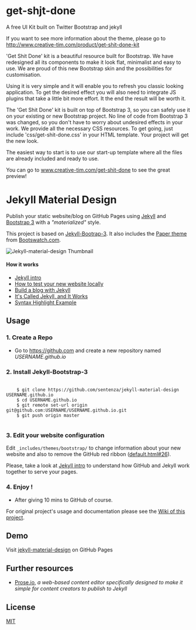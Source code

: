 get-shjt-done
=============

A free UI Kit built on Twitter Bootstrap and jekyll

If you want to see more information about the theme, please go to http://www.creative-tim.com/product/get-shit-done-kit

'Get Shit Done' kit is a beautiful resource built for Bootstrap. We have redesigned all its components to make it look flat, minimalist and easy to use. We are proud of this new Bootstrap skin and the possibilities for customisation.

Using it is very simple and it will enable you to refresh you classic looking application. To get the desired effect you will also need to integrate JS plugins that take a little bit more effort. It the end the result will be worth it.

The 'Get Shit Done' kit is built on top of Bootstrap 3, so you can safely use it on your existing or new Bootstrap project. No line of code from Bootstrap 3 was changed, so you don't have to worry about undesired effects in your work.            We provide all the necessary CSS resources. To get going, just include 'css/get-shit-done.css' in your HTML template. Your project will get the new look.

The easiest way to start is to use our start-up template where all the files are already included and ready to use.

You can go to www.creative-tim.com/get-shit-done to see the great preview!
      



Jekyll Material Design 
======================

Publish your static website/blog on GitHub Pages using [Jekyll](https://jekyllrb.com/) and [Bootstrap 3](https://github.com/twbs/bootstrap) with a *"materialized"* style.

This project is based on [Jekyll-Bootrap-3](https://github.com/dbtek/jekyll-bootstrap-3). It also includes the [Paper theme](http://bootswatch.com/paper) from [Bootswatch.com](http://bootswatch.com).

![Jekyll-material-design Thumbnail](https://getshjtdone.github.io/assets/images/jekyll-bootstrap.png "Jekyll material design default theme")


#### How it works

 - [Jekyll intro](http://sentenza.github.io/jekyll-material-design/lessons/2014/02/10/jekyll-intro)
 - [How to test your new website locally](http://sentenza.github.io/lessons/2016/01/17/testing-locally/)
 - [Build a blog with Jekyll](https://www.smashingmagazine.com/2014/08/build-blog-jekyll-github-pages/)
 - [It's Called Jekyll, and It Works](https://developmentseed.org/blog/2013/10/24/its-called-jekyll/)
 - [Syntax Highlight Example](http://sentenza.github.io/jekyll-material-design/lessons/2014/02/13/syntax-highlight-example)

## Usage

### 1. Create a Repo
- Go to <https://github.com> and create a new repository named *USERNAME.github.io*  

### 2. Install Jekyll-Bootstrap-3  
<pre>
  <code>
    $ git clone https://github.com/sentenza/jekyll-material-design USERNAME.github.io
    $ cd USERNAME.github.io
    $ git remote set-url origin git@github.com:USERNAME/USERNAME.github.io.git
    $ git push origin master  
  </code>
</pre> 

### 3. Edit your website configuration

Edit `_includes/themes/bootstrap/` to change information about your new website and also to remove the GitHub red ribbon ([default.html#26](https://github.com/sentenza/jekyll-material-design/blob/master/_includes/themes/bootstrap/default.html#L26)).

Please, take a look at [Jekyll intro](http://sentenza.github.io/jekyll-material-design/lessons/2014/02/10/jekyll-intro) to understand how GitHub and Jekyll work together to serve your pages.

### 4. Enjoy !
- After giving 10 mins to GitHub of course.  

For original project's usage and documentation please see the [Wiki of this project](https://github.com/sentenza/jekyll-material-design/wiki).

## Demo

Visit [jekyll-material-design](https://sentenza.github.io/jekyll-material-design) on GitHub Pages

## Further resources

- [Prose.io](http://prose.io/#about), *a web-based content editor specifically designed to make it simple for content creators to publish to Jekyll*

## License

[MIT](http://opensource.org/licenses/MIT)
